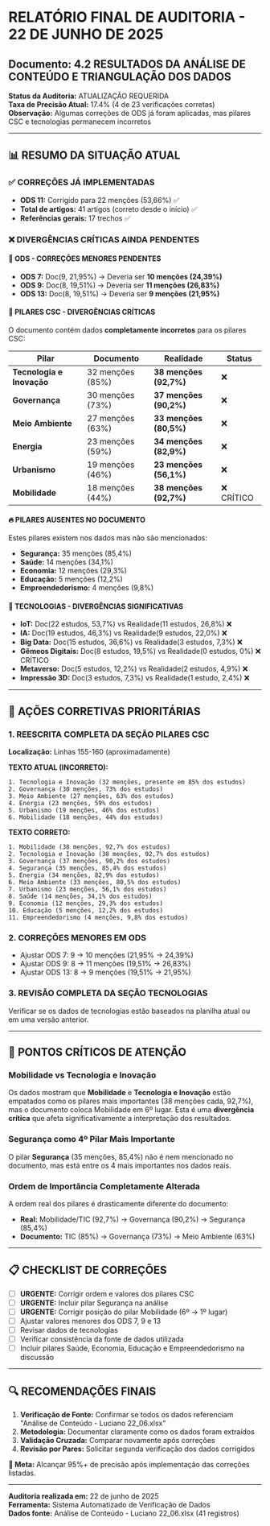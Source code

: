# RELATÓRIO FINAL DE AUDITORIA - 22 DE JUNHO DE 2025
## Documento: 4.2 RESULTADOS DA ANÁLISE DE CONTEÚDO E TRIANGULAÇÃO DOS DADOS

**Status da Auditoria:** ATUALIZAÇÃO REQUERIDA  
**Taxa de Precisão Atual:** 17.4% (4 de 23 verificações corretas)  
**Observação:** Algumas correções de ODS já foram aplicadas, mas pilares CSC e tecnologias permanecem incorretos

---

## 📊 RESUMO DA SITUAÇÃO ATUAL

### ✅ CORREÇÕES JÁ IMPLEMENTADAS
- **ODS 11:** Corrigido para 22 menções (53,66%) ✅
- **Total de artigos:** 41 artigos (correto desde o início) ✅
- **Referências gerais:** 17 trechos ✅

### ❌ DIVERGÊNCIAS CRÍTICAS AINDA PENDENTES

#### 🎯 **ODS - CORREÇÕES MENORES PENDENTES**
- **ODS 7:** Doc(9, 21,95%) → Deveria ser **10 menções (24,39%)**
- **ODS 9:** Doc(8, 19,51%) → Deveria ser **11 menções (26,83%)**
- **ODS 13:** Doc(8, 19,51%) → Deveria ser **9 menções (21,95%)**

#### 🚨 **PILARES CSC - DIVERGÊNCIAS CRÍTICAS**
O documento contém dados **completamente incorretos** para os pilares CSC:

| Pilar | Documento | Realidade | Status |
|-------|-----------|-----------|---------|
| **Tecnologia e Inovação** | 32 menções (85%) | **38 menções (92,7%)** | ❌ |
| **Governança** | 30 menções (73%) | **37 menções (90,2%)** | ❌ |
| **Meio Ambiente** | 27 menções (63%) | **33 menções (80,5%)** | ❌ |
| **Energia** | 23 menções (59%) | **34 menções (82,9%)** | ❌ |
| **Urbanismo** | 19 menções (46%) | **23 menções (56,1%)** | ❌ |
| **Mobilidade** | 18 menções (44%) | **38 menções (92,7%)** | ❌ CRÍTICO |

#### 🔥 **PILARES AUSENTES NO DOCUMENTO**
Estes pilares existem nos dados mas não são mencionados:
- **Segurança:** 35 menções (85,4%)
- **Saúde:** 14 menções (34,1%)
- **Economia:** 12 menções (29,3%)
- **Educação:** 5 menções (12,2%)
- **Empreendedorismo:** 4 menções (9,8%)

#### 🔬 **TECNOLOGIAS - DIVERGÊNCIAS SIGNIFICATIVAS**
- **IoT:** Doc(22 estudos, 53,7%) vs Realidade(11 estudos, 26,8%) ❌
- **IA:** Doc(19 estudos, 46,3%) vs Realidade(9 estudos, 22,0%) ❌
- **Big Data:** Doc(15 estudos, 36,6%) vs Realidade(3 estudos, 7,3%) ❌
- **Gêmeos Digitais:** Doc(8 estudos, 19,5%) vs Realidade(0 estudos, 0%) ❌ CRÍTICO
- **Metaverso:** Doc(5 estudos, 12,2%) vs Realidade(2 estudos, 4,9%) ❌
- **Impressão 3D:** Doc(3 estudos, 7,3%) vs Realidade(1 estudo, 2,4%) ❌

---

## 🔧 AÇÕES CORRETIVAS PRIORITÁRIAS

### 1. **REESCRITA COMPLETA DA SEÇÃO PILARES CSC**
**Localização:** Linhas 155-160 (aproximadamente)

**TEXTO ATUAL (INCORRETO):**
```
1. Tecnologia e Inovação (32 menções, presente em 85% dos estudos)
2. Governança (30 menções, 73% dos estudos)
3. Meio Ambiente (27 menções, 63% dos estudos)
4. Energia (23 menções, 59% dos estudos)
5. Urbanismo (19 menções, 46% dos estudos)
6. Mobilidade (18 menções, 44% dos estudos)
```

**TEXTO CORRETO:**
```
1. Mobilidade (38 menções, 92,7% dos estudos)
2. Tecnologia e Inovação (38 menções, 92,7% dos estudos)
3. Governança (37 menções, 90,2% dos estudos)
4. Segurança (35 menções, 85,4% dos estudos)
5. Energia (34 menções, 82,9% dos estudos)
6. Meio Ambiente (33 menções, 80,5% dos estudos)
7. Urbanismo (23 menções, 56,1% dos estudos)
8. Saúde (14 menções, 34,1% dos estudos)
9. Economia (12 menções, 29,3% dos estudos)
10. Educação (5 menções, 12,2% dos estudos)
11. Empreendedorismo (4 menções, 9,8% dos estudos)
```

### 2. **CORREÇÕES MENORES EM ODS**
- Ajustar ODS 7: 9 → 10 menções (21,95% → 24,39%)
- Ajustar ODS 9: 8 → 11 menções (19,51% → 26,83%)
- Ajustar ODS 13: 8 → 9 menções (19,51% → 21,95%)

### 3. **REVISÃO COMPLETA DA SEÇÃO TECNOLOGIAS**
Verificar se os dados de tecnologias estão baseados na planilha atual ou em uma versão anterior.

---

## 🎯 **PONTOS CRÍTICOS DE ATENÇÃO**

### **Mobilidade vs Tecnologia e Inovação**
Os dados mostram que **Mobilidade** e **Tecnologia e Inovação** estão empatados como os pilares mais importantes (38 menções cada, 92,7%), mas o documento coloca Mobilidade em 6º lugar. Esta é uma **divergência crítica** que afeta significativamente a interpretação dos resultados.

### **Segurança como 4º Pilar Mais Importante**
O pilar **Segurança** (35 menções, 85,4%) não é nem mencionado no documento, mas está entre os 4 mais importantes nos dados reais.

### **Ordem de Importância Completamente Alterada**
A ordem real dos pilares é drasticamente diferente do documento:
- **Real:** Mobilidade/TIC (92,7%) → Governança (90,2%) → Segurança (85,4%)
- **Documento:** TIC (85%) → Governança (73%) → Meio Ambiente (63%)

---

## 📋 **CHECKLIST DE CORREÇÕES**

- [ ] **URGENTE:** Corrigir ordem e valores dos pilares CSC
- [ ] **URGENTE:** Incluir pilar Segurança na análise
- [ ] **URGENTE:** Corrigir posição do pilar Mobilidade (6º → 1º lugar)
- [ ] Ajustar valores menores dos ODS 7, 9 e 13
- [ ] Revisar dados de tecnologias
- [ ] Verificar consistência da fonte de dados utilizada
- [ ] Incluir pilares Saúde, Economia, Educação e Empreendedorismo na discussão

---

## 🔍 **RECOMENDAÇÕES FINAIS**

1. **Verificação de Fonte:** Confirmar se todos os dados referenciam "Análise de Conteúdo - Luciano 22_06.xlsx"
2. **Metodologia:** Documentar claramente como os dados foram extraídos
3. **Validação Cruzada:** Comparar novamente após correções
4. **Revisão por Pares:** Solicitar segunda verificação dos dados corrigidos

**🎯 Meta:** Alcançar 95%+ de precisão após implementação das correções listadas.

---
**Auditoria realizada em:** 22 de junho de 2025  
**Ferramenta:** Sistema Automatizado de Verificação de Dados  
**Dados fonte:** Análise de Conteúdo - Luciano 22_06.xlsx (41 registros)
